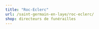 ```yaml
---
title: "Roc-Eclerc"
url: /saint-germain-en-laye/roc-eclerc/
shop: directeurs de funérailles
---
```

